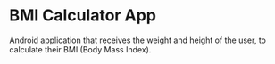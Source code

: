 # BMI Calculator App
Android application that receives the weight and height of the user, to calculate their BMI (Body Mass Index).
